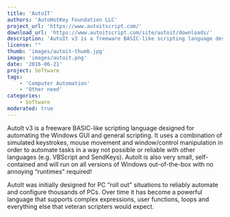 ```yaml
---
title: 'AutoIT'
authors: 'AutoHotKey Foundation LLC'
project_url: 'https://www.autoitscript.com/'
download_url: 'https://www.autoitscript.com/site/autoit/downloads/'
description: 'AutoIt v3 is a freeware BASIC-like scripting language designed for automating the Windows GUI and general scripting. It uses a combination of simulated keystrokes, mouse movement and window/control manipulation in order to automate tasks in a way not possible or reliable with other languages.'
license: ""
thumb: 'images/autoit-thumb.jpg'
image: 'images/autoit.png'
date: '2016-06-21'
project: Software
tags:
    - 'Computer Automation'
    - 'Other need'
categories:
    - Software
moderated: true
---
```

AutoIt v3 is a freeware BASIC-like scripting language designed for automating the Windows GUI and general scripting. It uses a combination of simulated keystrokes, mouse movement and window/control manipulation in order to automate tasks in a way not possible or reliable with other languages (e.g. VBScript and SendKeys). AutoIt is also very small, self-contained and will run on all versions of Windows out-of-the-box with no annoying “runtimes” required!

AutoIt was initially designed for PC “roll out” situations to reliably automate and configure thousands of PCs. Over time it has become a powerful language that supports complex expressions, user functions, loops and everything else that veteran scripters would expect.